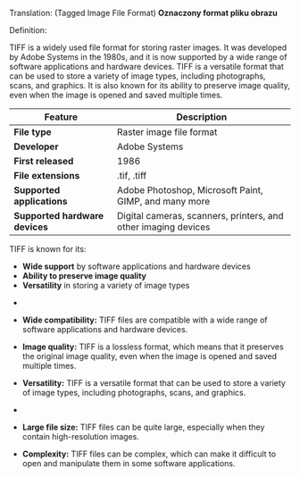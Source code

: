 Translation: (Tagged Image File Format) **Oznaczony format pliku obrazu**

Definition:

TIFF is a widely used file format for storing raster images. It was developed by Adobe Systems in the 1980s, and it is now supported by a wide range of software applications and hardware devices. TIFF is a versatile format that can be used to store a variety of image types, including photographs, scans, and graphics. It is also known for its ability to preserve image quality, even when the image is opened and saved multiple times.

|Feature|Description|
|---|---|
|**File type**|Raster image file format|
|**Developer**|Adobe Systems|
|**First released**|1986|
|**File extensions**|.tif, .tiff|
|**Supported applications**|Adobe Photoshop, Microsoft Paint, GIMP, and many more|
|**Supported hardware devices**|Digital cameras, scanners, printers, and other imaging devices|

TIFF is known for its:

- **Wide support** by software applications and hardware devices
- **Ability to preserve image quality**
- **Versatility** in storing a variety of image types

+

- **Wide compatibility:** TIFF files are compatible with a wide range of software applications and hardware devices.
- **Image quality:** TIFF is a lossless format, which means that it preserves the original image quality, even when the image is opened and saved multiple times.
- **Versatility:** TIFF is a versatile format that can be used to store a variety of image types, including photographs, scans, and graphics.

-

- **Large file size:** TIFF files can be quite large, especially when they contain high-resolution images.
- **Complexity:** TIFF files can be complex, which can make it difficult to open and manipulate them in some software applications.
